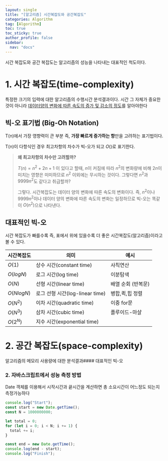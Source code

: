 ```yaml
---
layout: single
title: "[알고리즘] 시간복잡도와 공간복잡도"
categories: Algorithm
tag: [Algorithm]
toc: true
toc_sticky: true
author_profile: false
sidebar:
  nav: "docs"
---
```


시간 복잡도와 공간 복잡도는 알고리즘의 성능을 나타내는 대표적인 척도이다.

# 1. 시간 복잡도(time-complexity)

특정한 크기의 입력에 대한 알고리즘의 수행시간 분석결과이다. 시간 그 자체가 중요한 것이 아니라 <u>데이터양의 변화에 따른 속도의 증가 및 감소의 정도</u>를 알아야한다

## 빅-오 표기법 (Big-Oh Notation)

T(n)에서 가장 영향력이 큰 부분 즉, **가장 빠르게 증가하는 항**만을 고려하는 표기법이다.

T(n)이 다항식인 경우 최고차항의 차수가 빅-오가 되고 $O()$로 표기한다.

> **왜 최고차항의 차수만 고려할까?**
> 
> $T(n)=n^2+2n+1$ 이 있다고 할때, $n$이 커짐에 따라 $n^2$의 변화량에 비해 $2n$이 미치는 영향은 미미하므로 $n^2$ 이외에는 무시하는 것이다. 그렇다면 $n^2$과 $9999n^2$도 같다고 취급할까?
> 
> 그렇다. 시간복잡도는 데이터 양의 변화에 따른 속도의 변화이다. 즉, $n^2$이나 $9999n^2$이나 데이터 양의 변화에 따른 속도의 변화는 일정하므로 빅-오는 똑같이 $O(n^2)$으로 나타낸다.

## 대표적인 빅-오

시간 복잡도가 빠를수록 즉, 표에서 위에 있을수록 더 좋은 시간복잡도(알고리즘)이라고 볼 수 있다.

| 시간복잡도      | 의미                        | 예시          |
| ---------- | ------------------------- | ----------- |
| $O(1)$     | 상수 시간(constant time)      | 사칙연산        |
| $O(logN)$  | 로그 시간(log time)           | 이분탐색        |
| $O(N)$     | 선형 시간(linear time)        | 배열 순회 (반복문) |
| $O(NlogN)$ | 로그 선형 시간(log-linear time) | 병합,퀵,힙 정렬   |
| $O(N^2)$   | 이차 시간(quadratic time)     | 이중 for문     |
| $O(N^3)$   | 삼차 시간(cubic time)         | 플루이드-마샬     |
| $O(2^N)$   | 지수 시간(exponential time)   |             |

# 2. 공간 복잡도(space-complexity)

알고리즘의 메모리 사용량에 대한 분석결과#### 대표적인 빅-오

### 2. 자바스크립트에서 성능 측정 방법

Date 객체를 이용해서 시작시간과 끝시간을 계산하면 총 소요시간이 어느정도 되는지 측정가능하다

```js
console.log("Start");
const start = new Date.getTime();
const N = 1000000000;

let total = 0;
for (let i = 0; i < N; i += 1) {
  total += i;
}

const end = new Date.getTime();
console.log(end - start);
console.log("Finish");
```
